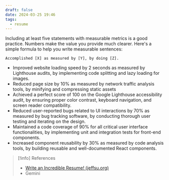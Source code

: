 ```yaml
---
draft: false
date: 2024-03-25 19:46
tags:
  - resume
---
```


Including at least five statements with measurable metrics is a good practice. Numbers make the value you provide much clearer. Here's a simple formula to help you write measurable sentences:

```
Accomplished [X] as measured by [Y], by doing [Z].
```

- Improved website loading speed by 2 seconds as measured by Lighthouse audits, by implementing code splitting and lazy loading for images.
- Reduced page size by 10% as measured by network traffic analysis tools, by minifying and compressing static assets
- Achieved a perfect score of 100 on the Google Lighthouse accessibility audit, by ensuring proper color contrast, keyboard navigation, and screen reader compatibility.
- Reduced user-reported bugs related to UI interactions by 70% as measured by bug tracking software, by conducting thorough user testing and iterating on the design.
- Maintained a code coverage of 90% for all critical user interface functionalities, by implementing unit and integration tests for front-end components.
- Increased component reusability by 30% as measured by code analysis tools, by building reusable and well-documented React components.


> [!info] References
> - [Write an Incredible Resume! (jeffsu.org)](https://www.jeffsu.org/consulting-resume/)
> - Gemini
